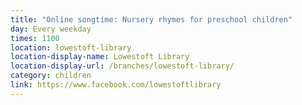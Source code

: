 ```yaml
---
title: "Online songtime: Nursery rhymes for preschool children"
day: Every weekday
times: 1100
location: lowestoft-library
location-display-name: Lowestoft Library
location-display-url: /branches/lowestoft-library/
category: children
link: https://www.facebook.com/lowestoftlibrary
---
```

